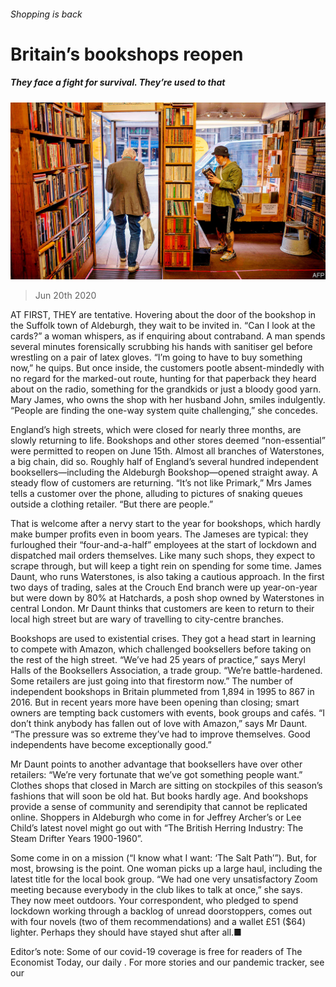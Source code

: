 ###### Shopping is back

# Britain’s bookshops reopen 

##### They face a fight for survival. They’re used to that 

![image](images/20200620_BRP003_0.jpg) 

> Jun 20th 2020 

AT FIRST, THEY are tentative. Hovering about the door of the bookshop in the Suffolk town of Aldeburgh, they wait to be invited in. “Can I look at the cards?” a woman whispers, as if enquiring about contraband. A man spends several minutes forensically scrubbing his hands with sanitiser gel before wrestling on a pair of latex gloves. “I’m going to have to buy something now,” he quips. But once inside, the customers pootle absent-mindedly with no regard for the marked-out route, hunting for that paperback they heard about on the radio, something for the grandkids or just a bloody good yarn. Mary James, who owns the shop with her husband John, smiles indulgently. “People are finding the one-way system quite challenging,” she concedes.

England’s high streets, which were closed for nearly three months, are slowly returning to life. Bookshops and other stores deemed “non-essential” were permitted to reopen on June 15th. Almost all branches of Waterstones, a big chain, did so. Roughly half of England’s several hundred independent booksellers—including the Aldeburgh Bookshop—opened straight away. A steady flow of customers are returning. “It’s not like Primark,” Mrs James tells a customer over the phone, alluding to pictures of snaking queues outside a clothing retailer. “But there are people.”


That is welcome after a nervy start to the year for bookshops, which hardly make bumper profits even in boom years. The Jameses are typical: they furloughed their “four-and-a-half” employees at the start of lockdown and dispatched mail orders themselves. Like many such shops, they expect to scrape through, but will keep a tight rein on spending for some time. James Daunt, who runs Waterstones, is also taking a cautious approach. In the first two days of trading, sales at the Crouch End branch were up year-on-year but were down by 80% at Hatchards, a posh shop owned by Waterstones in central London. Mr Daunt thinks that customers are keen to return to their local high street but are wary of travelling to city-centre branches.

Bookshops are used to existential crises. They got a head start in learning to compete with Amazon, which challenged booksellers before taking on the rest of the high street. “We’ve had 25 years of practice,” says Meryl Halls of the Booksellers Association, a trade group. “We’re battle-hardened. Some retailers are just going into that firestorm now.” The number of independent bookshops in Britain plummeted from 1,894 in 1995 to 867 in 2016. But in recent years more have been opening than closing; smart owners are tempting back customers with events, book groups and cafés. “I don’t think anybody has fallen out of love with Amazon,” says Mr Daunt. “The pressure was so extreme they’ve had to improve themselves. Good independents have become exceptionally good.”

Mr Daunt points to another advantage that booksellers have over other retailers: “We’re very fortunate that we’ve got something people want.” Clothes shops that closed in March are sitting on stockpiles of this season’s fashions that will soon be old hat. But books hardly age. And bookshops provide a sense of community and serendipity that cannot be replicated online. Shoppers in Aldeburgh who come in for Jeffrey Archer’s or Lee Child’s latest novel might go out with “The British Herring Industry: The Steam Drifter Years 1900-1960”.

Some come in on a mission (“I know what I want: ‘The Salt Path’”). But, for most, browsing is the point. One woman picks up a large haul, including the latest title for the local book group. “We had one very unsatisfactory Zoom meeting because everybody in the club likes to talk at once,” she says. They now meet outdoors. Your correspondent, who pledged to spend lockdown working through a backlog of unread doorstoppers, comes out with four novels (two of them recommendations) and a wallet £51 ($64) lighter. Perhaps they should have stayed shut after all.■

Editor’s note: Some of our covid-19 coverage is free for readers of The Economist Today, our daily . For more stories and our pandemic tracker, see our 

